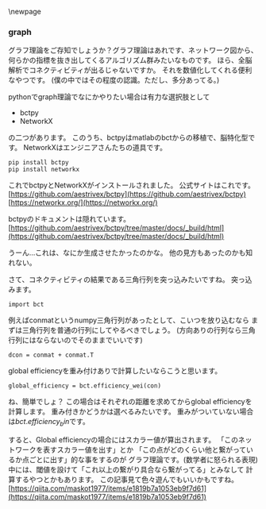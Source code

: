 
\newpage
### graph

グラフ理論をご存知でしょうか？グラフ理論はあれです、ネットワーク図から、
何らかの指標を抜き出してくるアルゴリズム群みたいなものです。
ほら、全脳解析でコネクティビティが出るじゃないですか。
それを数値化してくれる便利なやつです。
(僕の中ではその程度の認識。ただし、多分あってる。)

pythonでgraph理論でなにかやりたい場合は有力な選択肢として
- bctpy
- NetworkX

の二つがあります。
このうち、bctpyはmatlabのbctからの移植で、脳特化型です。
NetworkXはエンジニアさんたちの道具です。

```{frame=single}
pip install bctpy
pip install networkx
```
これでbctpyとNetworkXがインストールされました。
公式サイトはこれです。
[https://github.com/aestrivex/bctpy](https://github.com/aestrivex/bctpy)
[https://networkx.org/](https://networkx.org/)

bctpyのドキュメントは隠れています。
[https://github.com/aestrivex/bctpy/tree/master/docs/_build/html](https://github.com/aestrivex/bctpy/tree/master/docs/_build/html)

うーん…これは、なにか生成させたかったのかな。
他の見方もあったのかも知れない。

さて、コネクティビティの結果である三角行列を突っ込みたいですね。
突っ込みます。

```{frame=single}
import bct
```

例えばconmatというnumpy三角行列があったとして、こいつを放り込むなら
まずは三角行列を普通の行列にしてやるべきでしょう。
(方向ありの行列なら三角行列にはならないのでそのままでいいです)

```{frame=single}
dcon = conmat + conmat.T
```

global efficiencyを重み付けありで計算したいならこうと思います。

```{frame=single}
global_efficiency = bct.efficiency_wei(con)
```

ね、簡単でしょ？
この場合はそれぞれの距離を求めてからglobal efficiencyを計算します。
重み付きかどうかは選べるみたいです。
重みがついていない場合は$bct.efficiency_bin$です。

すると、Global efficiencyの場合にはスカラー値が算出されます。
「このネットワークを表すスカラー値を出す」とか
「この点がどのくらい他と繋がっているか点ごとに出す」的な事をするのが
グラフ理論です。(数学者に怒られる表現)
中には、閾値を設けて「これ以上の繋がり具合なら繋がってる」とみなして
計算するやつとかもあります。
この記事見て色々遊んでもいいかもですね。
[https://qiita.com/maskot1977/items/e1819b7a1053eb9f7d61](https://qiita.com/maskot1977/items/e1819b7a1053eb9f7d61)
